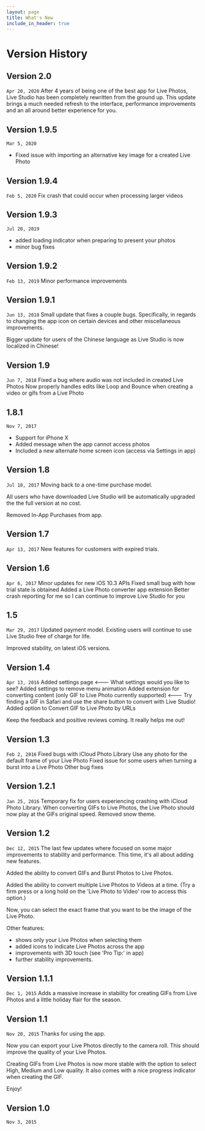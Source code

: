 ```yaml
---
layout: page
title: What's New
include_in_header: true
---
```


# Version History

## Version 2.0
`Apr 20, 2020`
After 4 years of being one of the best app for Live Photos, Live Studio has been completely rewritten from the ground up.
This update brings a much needed refresh to the interface, performance improvements and an all around better experience for you.


## Version 1.9.5
`Mar 5, 2020`
- Fixed issue with importing an alternative key image for a created Live Photo

## Version 1.9.4
`Feb 5, 2020`
Fix crash that could occur when processing larger videos

## Version 1.9.3
`Jul 20, 2019`
- added loading indicator when preparing to present your photos
- minor bug fixes

## Version 1.9.2
`Feb 13, 2019`
Minor performance improvements

## Version 1.9.1
`Jun 13, 2018`
Small update that fixes a couple bugs. Specifically, in regards to changing the app icon on certain devices and other miscellaneous improvements.

Bigger update for users of the Chinese language as Live Studio is now localized in Chinese!

## Version 1.9
`Jun 7, 2018`
Fixed a bug where audio was not included in created Live Photos
Now properly handles edits like Loop and Bounce when creating a video or gifs from a Live Photo

## 1.8.1
`Nov 7, 2017`
- Support for iPhone X
- Added message when the app cannot access photos
- Included a new alternate home screen icon (access via Settings in app)

## Version 1.8
`Jul 18, 2017`
Moving back to a one-time purchase model.

All users who have downloaded Live Studio will be automatically upgraded the the full version at no cost.

Removed In-App Purchases from app.

## Version 1.7
`Apr 13, 2017`
New features for customers with expired trials.

## Version 1.6
`Apr 6, 2017`
Minor updates for new iOS 10.3 APIs
Fixed small bug with how trial state is obtained
Added a Live Photo converter app extension
Better crash reporting for me so I can continue to improve Live Studio for you

## 1.5
`Mar 29, 2017`
Updated payment model. Existing users will continue to use Live Studio free of charge for life.

Improved stability, on latest iOS versions.

## Version 1.4
`Apr 13, 2016`
Added settings page <--- What settings would you like to see?
Added settings to remove menu animation
Added extension for converting content (only GIF to Live Photo currently supported) <--- Try finding a GIF in Safari and use the share button to convert with Live Studio!
Added option to Convert GIF to Live Photo by URLs

Keep the feedback and positive reviews coming. It really helps me out!


## Version 1.3
`Feb 2, 2016`
Fixed bugs with iCloud Photo Library
Use any photo for the default frame of your Live Photo
Fixed issue for some users when turning a burst into a Live Photo
Other bug fixes

## Version 1.2.1
`Jan 25, 2016`
Temporary fix for users experiencing crashing with iCloud Photo Library.
When converting GIFs to Live Photos, the Live Photo should now play at the GIFs original speed.
Removed snow theme.

## Version 1.2
`Dec 12, 2015`
The last few updates where focused on some major improvements to stability and performance. This time, it's all about adding new features.

Added the ability to convert GIFs and Burst Photos to Live Photos.

Added the ability to convert multiple Live Photos to Videos at a time. (Try a firm press or a long hold on the 'Live Photo to Video' row to access this option.)

Now, you can select the exact frame that you want to be the image of the Live Photo.

Other features:
- shows only your Live Photos when selecting them
- added icons to indicate Live Photos across the app
- improvements with 3D touch (see 'Pro Tip:' in app)
- further stability improvements.


## Version 1.1.1
`Dec 1, 2015`
Adds a massive increase in stability for creating GIFs from Live Photos and a little holiday flair for the season.

## Version 1.1
`Nov 20, 2015`
Thanks for using the app.

Now you can export your Live Photos directly to the camera roll. This should improve the quality of your Live Photos.

Creating GIFs from Live Photos is now more stable with the option to select High, Medium and Low quality. It also comes with a nice progress indicator when creating the GIF.

Enjoy!


## Version 1.0
`Nov 3, 2015`
